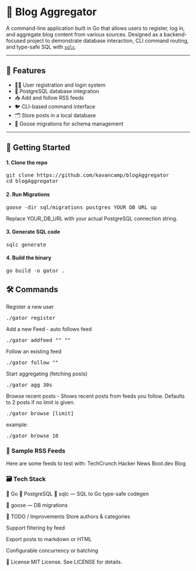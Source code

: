 # 📰 Blog Aggregator

A command-line application built in Go that allows users to register, log in, and aggregate blog content from various sources. Designed as a backend-focused project to demonstrate database interaction, CLI command routing, and type-safe SQL with [`sqlc`](https://github.com/sqlc-dev/sqlc).

---

## 📌 Features

- 🧑‍💻 User registration and login system
- 💾 PostgreSQL database integration
- 📥 Add and follow RSS feeds
- 🐦 CLI-based command interface
- 🗂 Store posts in a local database
- 🔁 Goose migrations for schema management

---

## 🚀 Getting Started

#### 1. Clone the repo

<pre>
git clone https://github.com/kavancamp/blogAggregator
cd blogAggregator
</pre>

#### 2. Run Migrations

<pre>goose -dir sql/migrations postgres YOUR_DB_URL up</pre>
Replace YOUR_DB_URL with your actual PostgreSQL connection string.

#### 3. Generate SQL code
<pre>
sqlc generate
</pre>

#### 4. Build the binary
<pre>
go build -o gator .
</pre>

## 🛠 Commands
Register a new user
<pre>./gator register <username></pre>
Add a new Feed - auto follows feed
<pre>./gator addfeed "<feed name>" "<feed url>"</pre>
Follow an existing feed
<pre>./gator follow "<feed url>"</pre>
Start aggregating (fetching posts)
<pre>./gator agg 30s</pre>
Browse recent posts - Shows recent posts from feeds you follow. Defaults to 2 posts if no limit is given.
<pre>./gator browse [limit]</pre>
example: 
<pre>./gator browse 10</pre>

### 🧪 Sample RSS Feeds
Here are some feeds to test with:
TechCrunch
Hacker News
Boot.dev Blog

### 🗃 Tech Stack
🐹 Go
🐘 PostgreSQL
🔧 sqlc — SQL to Go type-safe codegen

🧱 goose — DB migrations


🧼 TODO / Improvements
 Store authors & categories

 Support filtering by feed

 Export posts to markdown or HTML

 Configurable concurrency or batching

 📄 License
MIT License. See LICENSE for details.
